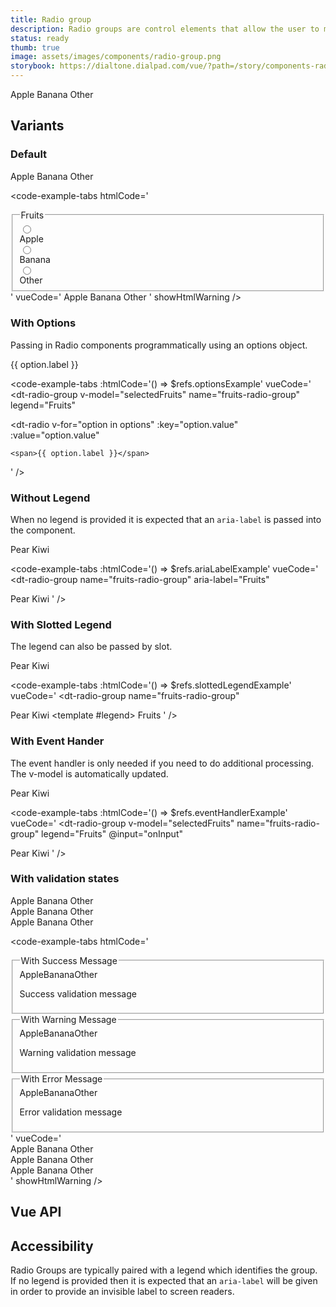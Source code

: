 ```yaml
---
title: Radio group
description: Radio groups are control elements that allow the user to make a single selection from a list of options.
status: ready
thumb: true
image: assets/images/components/radio-group.png
storybook: https://dialtone.dialpad.com/vue/?path=/story/components-radio-group--default
---
```


<code-well-header>
  <dt-radio-group
    value=""
    class="d-input-group__fieldset"
    name="fruits-radio-group-00"
    legend="Fruits"
  >
    <dt-radio value="apple"><span>Apple</span></dt-radio>
    <dt-radio value="banana"><span>Banana</span></dt-radio>
    <dt-radio value="other"><span>Other</span></dt-radio>
  </dt-radio-group>
</code-well-header>

## Variants

### Default

<code-well-header>
  <dt-radio-group
    value=""
    name="fruits-radio-group-01"
    class="d-input-group__fieldset"
    legend="Fruits"
  >
    <dt-radio value="apple"><span >Apple</span></dt-radio>
    <dt-radio value="banana"><span >Banana</span></dt-radio>
    <dt-radio value="other"><span >Other</span></dt-radio>
  </dt-radio-group>
</code-well-header>

<code-example-tabs
htmlCode='
<fieldset class="d-input-group__fieldset">
  <legend class="d-label">Fruits</legend>
  <div>
    <div>
      <label>
        <div class="d-radio-group">
          <div class="d-radio__input"><input name="radio-group-with-legend" type="radio" class="d-radio" value="apple" /></div>
          <div class="d-radio__copy d-radio__label">
            <div class=""><span>Apple</span></div>
          </div>
        </div>
      </label>
    </div>
    <div>
      <label>
        <div class="d-radio-group">
          <div class="d-radio__input"><input name="radio-group-with-legend" type="radio" class="d-radio" value="banana" /></div>
          <div class="d-radio__copy d-radio__label">
            <div class=""><span>Banana</span></div>
          </div>
        </div>
      </label>
    </div>
    <div>
      <label>
        <div class="d-radio-group">
          <div class="d-radio__input"><input name="radio-group-with-legend" type="radio" class="d-radio" value="other" /></div>
          <div class="d-radio__copy d-radio__label">
            <div class=""><span>Other</span></div>
          </div>
        </div>
      </label>
    </div>
  </div>
</fieldset>
'
vueCode='
<dt-radio-group
  value=""
  name="fruits-radio-group-01"
  legend="Fruits"
>
  <dt-radio value="apple"><span >Apple</span></dt-radio>
  <dt-radio value="banana"><span >Banana</span></dt-radio>
  <dt-radio value="other"><span >Other</span></dt-radio>
</dt-radio-group>
'
showHtmlWarning />

### With Options

Passing in Radio components programmatically using an options object.

<code-well-header>
  <dt-radio-group
    ref="optionsExample"
    v-model="selectedFruits"
    name="fruits-radio-group"
    legend="Fruits"
  >
    <dt-radio
      v-for="option in options"
      :key="option.value"
      :value="option.value"
    >
      <span>{{ option.label }}</span>
    </dt-radio>
  </dt-radio-group>
</code-well-header>

<code-example-tabs
:htmlCode='() => $refs.optionsExample'
vueCode='
<dt-radio-group
  v-model="selectedFruits"
  name="fruits-radio-group"
  legend="Fruits"
>
  <dt-radio
    v-for="option in options"
    :key="option.value"
    :value="option.value"
  >
    <span>{{ option.label }}</span>
  </dt-radio>
</dt-radio-group>
'
/>

### Without Legend

When no legend is provided it is expected that an `aria-label` is passed into the component.

<code-well-header>
  <dt-radio-group
    ref="ariaLabelExample"
    name="fruits-radio-group"
    aria-label="Fruits"
  >
    <dt-radio value="pear">Pear</dt-radio>
    <dt-radio value="kiwi">Kiwi</dt-radio>
  </dt-radio-group>
</code-well-header>

<code-example-tabs
:htmlCode='() => $refs.ariaLabelExample'
vueCode='
<dt-radio-group
  name="fruits-radio-group"
  aria-label="Fruits"
>
  <dt-radio value="pear">Pear</dt-radio>
  <dt-radio value="kiwi">Kiwi</dt-radio>
</dt-radio-group>
'
/>

### With Slotted Legend

The legend can also be passed by slot.

<code-well-header>
  <dt-radio-group
    ref="slottedLegendExample"
    name="fruits-radio-group"
  >
    <dt-radio value="pear">Pear</dt-radio>
    <dt-radio value="kiwi">Kiwi</dt-radio>
    <template #legend>
      Fruits
    </template>
  </dt-radio-group>
</code-well-header>

<code-example-tabs
:htmlCode='() => $refs.slottedLegendExample'
vueCode='
<dt-radio-group
  name="fruits-radio-group"
>
  <dt-radio value="pear">Pear</dt-radio>
  <dt-radio value="kiwi">Kiwi</dt-radio>
  <template #legend>
    Fruits
  </template>
</dt-radio-group>
'
/>

### With Event Hander

The event handler is only needed if you need to do additional processing. The v-model is automatically updated.

<code-well-header>
  <dt-radio-group
    ref="eventHandlerExample"
    v-model="selectedFruits"
    name="fruits-radio-group"
    legend="Fruits"
    @input="onInput"
  >
    <dt-radio value="pear">Pear</dt-radio>
    <dt-radio value="kiwi">Kiwi</dt-radio>
  </dt-radio-group>
</code-well-header>

<code-example-tabs
:htmlCode='() => $refs.eventHandlerExample'
vueCode='
<dt-radio-group
  v-model="selectedFruits"
  name="fruits-radio-group"
  legend="Fruits"
  @input="onInput"
>
  <dt-radio value="pear">Pear</dt-radio>
  <dt-radio value="kiwi">Kiwi</dt-radio>
</dt-radio-group>
'
/>

### With validation states

<code-well-header>
  <div class="d-stack16">
    <div>
      <dt-radio-group
        name="radio-group-with-success-message"
        legend="With Success Message"
        class="d-input-group__fieldset"
        :messages='[{"message":"Success validation message","type":"success"}]'
      >
        <dt-radio value="apple"><span >Apple</span></dt-radio>
        <dt-radio value="banana"><span >Banana</span></dt-radio>
        <dt-radio value="other"><span >Other</span></dt-radio>
      </dt-radio-group>
    </div>
    <div>
      <dt-radio-group
        name="radio-group-with-warning-message"
        legend="With Warning Message"
        class="d-input-group__fieldset"
        :messages='[{"message":"Warning validation message","type":"warning"}]'
      >
        <dt-radio value="apple"><span >Apple</span></dt-radio>
        <dt-radio value="banana"><span >Banana</span></dt-radio>
        <dt-radio value="other"><span >Other</span></dt-radio>
      </dt-radio-group>
    </div>
    <div>
      <dt-radio-group
        name="radio-group-with-error-message"
        legend="With Error Message"
        class="d-input-group__fieldset"
        :messages='[{"message":"Error validation message","type":"error"}]'
      >
        <dt-radio value="apple"><span >Apple</span></dt-radio>
        <dt-radio value="banana"><span >Banana</span></dt-radio>
        <dt-radio value="other"><span >Other</span></dt-radio>
      </dt-radio-group>
    </div>
  </div>
</code-well-header>

<code-example-tabs
htmlCode='
<div class="d-stack16">
  <div>
    <fieldset class="d-input-group__fieldset d-input-group__fieldset">
      <legend class="d-label">With Success Message</legend>
      <dt-radio value="apple"><span>Apple</span></dt-radio><dt-radio value="banana"><span>Banana</span></dt-radio><dt-radio value="other"><span>Other</span></dt-radio>
      <div class="base-input__messages d-validation-message__container">
        <div role="status" aria-live="polite" class="base-input__message d-validation-message base-input__message--success d-validation-message--success"><p>Success validation message</p></div>
      </div>
    </fieldset>
  </div>
  <div>
    <fieldset class="d-input-group__fieldset d-input-group__fieldset">
      <legend class="d-label">With Warning Message</legend>
      <dt-radio value="apple"><span>Apple</span></dt-radio><dt-radio value="banana"><span>Banana</span></dt-radio><dt-radio value="other"><span>Other</span></dt-radio>
      <div class="base-input__messages d-validation-message__container">
        <div role="status" aria-live="polite" class="base-input__message d-validation-message base-input__message--warning d-validation-message--warning"><p>Warning validation message</p></div>
      </div>
    </fieldset>
  </div>
  <div>
    <fieldset class="d-input-group__fieldset d-input-group__fieldset">
      <legend class="d-label">With Error Message</legend>
      <dt-radio value="apple"><span>Apple</span></dt-radio><dt-radio value="banana"><span>Banana</span></dt-radio><dt-radio value="other"><span>Other</span></dt-radio>
      <div class="base-input__messages d-validation-message__container">
        <div role="status" aria-live="polite" class="base-input__message d-validation-message base-input__message--error d-validation-message--error"><p>Error validation message</p></div>
      </div>
    </fieldset>
  </div>
</div>
'
vueCode='
<div class="d-stack16">
  <div>
    <dt-radio-group
      name="radio-group-with-success-message"
      legend="With Success Message"
      :messages=`[{"message":"Success validation message","type":"success"}]`
    >
      <dt-radio value="apple"><span >Apple</span></dt-radio>
      <dt-radio value="banana"><span >Banana</span></dt-radio>
      <dt-radio value="other"><span >Other</span></dt-radio>
    </dt-radio-group>
  </div>
  <div>
    <dt-radio-group
      name="radio-group-with-warning-message"
      legend="With Warning Message"
      :messages=`[{"message":"Warning validation message","type":"warning"}]`
    >
      <dt-radio value="apple"><span >Apple</span></dt-radio>
      <dt-radio value="banana"><span >Banana</span></dt-radio>
      <dt-radio value="other"><span >Other</span></dt-radio>
    </dt-radio-group>
  </div>
  <div>
    <dt-radio-group
      name="radio-group-with-error-message"
      legend="With Error Message"
      :messages=`[{"message":"Error validation message","type":"error"}]`
    >
      <dt-radio value="apple"><span >Apple</span></dt-radio>
      <dt-radio value="banana"><span >Banana</span></dt-radio>
      <dt-radio value="other"><span >Other</span></dt-radio>
    </dt-radio-group>
  </div>
</div>
'
showHtmlWarning />

## Vue API

<component-vue-api component-name="radiogroup" />

## Accessibility

Radio Groups are typically paired with a legend which identifies the group. If no legend is provided then it is expected
that an `aria-label` will be given in order to provide an invisible label to screen readers.

<script setup>
import { ref } from 'vue';
const options = [
  { label: 'Apple', value: 'apple' },
  { label: 'Banana', value: 'banana' },
  { label: 'Other', value: 'other' }
];
const selectedFruits = ref('apple');

const onInput = () => {};

</script>

